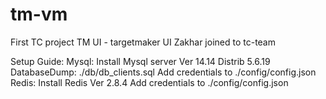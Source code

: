 # tm-vm
First TC project
TM UI - targetmaker UI
Zakhar joined to tc-team

Setup Guide:
	Mysql:
		Install Mysql server Ver 14.14 Distrib 5.6.19 
		DatabaseDump: ./db/db_clients.sql
		Add credentials to ./config/config.json
	Redis:
		Install Redis Ver 2.8.4
		Add credentials to ./config/config.json